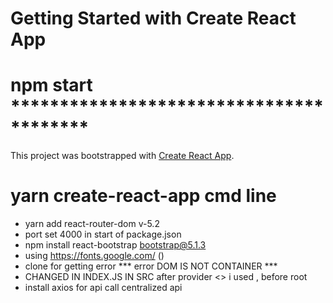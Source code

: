 # Getting Started with Create React App
# npm start ****************************************

This project was bootstrapped with [Create React App](https://github.com/facebook/create-react-app).

# yarn create-react-app cmd line
- yarn add react-router-dom v-5.2
- port set 4000 in start of package.json
- npm install react-bootstrap bootstrap@5.1.3
- using https://fonts.google.com/ (<link href="https://fonts.googleapis.com/css2?family=Open+Sans:wght@300;400;600&display=swap" rel="stylesheet">)
- clone for getting error
*** error DOM IS NOT CONTAINER ***
- CHANGED IN INDEX.JS IN SRC after provider <> i used , before root 
- install axios for api call centralized api